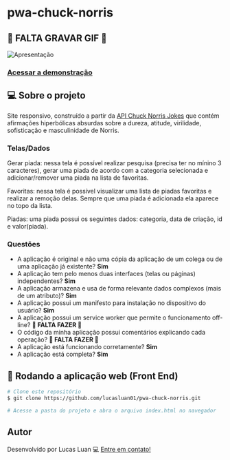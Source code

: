 # pwa-chuck-norris

## 🚧 FALTA GRAVAR GIF 🚧
![Apresentação]()

### [Acessar a demonstração](https://pwa-chuck-norris.lucasluan01.repl.co)

## 💻 Sobre o projeto

Site responsivo, construído a partir da [API Chuck Norris Jokes](https://api.chucknorris.io/) que contém afirmações hiperbólicas absurdas sobre a dureza, atitude, virilidade, sofisticação e masculinidade de Norris.

### Telas/Dados

Gerar piada: nessa tela é possível realizar pesquisa (precisa ter no mínino 3 caracteres), gerar uma piada de acordo com a categoria selecionada e adicionar/remover uma piada na lista de favoritas.

Favoritas: nessa tela é possível visualizar uma lista de piadas favoritas e realizar a remoção delas. Sempre que uma piada é adicionada ela aparece no topo da lista.

Piadas: uma piada possui os seguintes dados: categoria, data de criação, id e valor(piada).

### Questões

- A aplicação é original e não uma cópia da aplicação de um colega ou de uma aplicação já existente? **Sim**
- A aplicação tem pelo menos duas interfaces (telas ou páginas) independentes? **Sim**
- A aplicação armazena e usa de forma relevante dados complexos (mais de um atributo)? **Sim**
- A aplicação possui um manifesto para instalação no dispositivo do usuário? **Sim**
- A aplicação possui um service worker que permite o funcionamento off-line? **🚧 FALTA FAZER 🚧**
- O código da minha aplicação possui comentários explicando cada operação? **🚧 FALTA FAZER 🚧**
- A aplicação está funcionando corretamente? **Sim**
- A aplicação está completa? **Sim**

## 🧭 Rodando a aplicação web (Front End)

```bash
# Clone este repositório
$ git clone https://github.com/lucasluan01/pwa-chuck-norris.git

# Acesse a pasta do projeto e abra o arquivo index.html no navegador
```

## Autor

Desenvolvido por Lucas Luan 💻 [Entre em contato!](https://www.linkedin.com/in/lucas-luan-dos-santos/)
